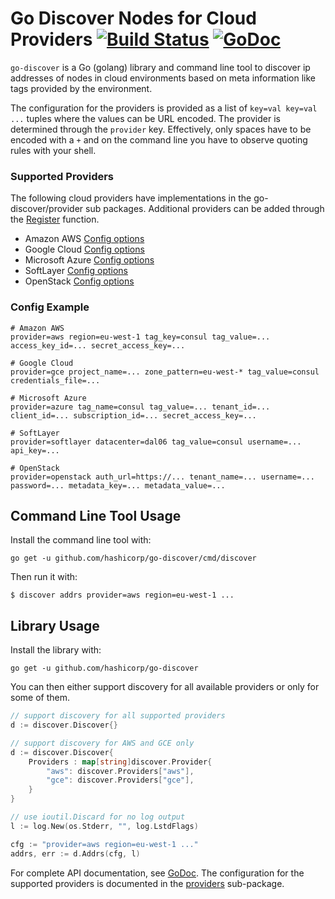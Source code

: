 # Go Discover Nodes for Cloud Providers [![Build Status](https://travis-ci.org/hashicorp/go-discover.svg?branch=master)](https://travis-ci.org/hashicorp/go-discover) [![GoDoc](https://godoc.org/github.com/hashicorp/go-discover?status.svg)](https://godoc.org/github.com/hashicorp/go-discover)


`go-discover` is a Go (golang) library and command line tool to discover
ip addresses of nodes in cloud environments based on meta information
like tags provided by the environment.

The configuration for the providers is provided as a list of `key=val
key=val ...` tuples where the values can be URL encoded. The provider is
determined through the `provider` key. Effectively, only spaces have to
be encoded with a `+` and on the command line you have to observe
quoting rules with your shell.

### Supported Providers

The following cloud providers have implementations in the go-discover/provider
sub packages. Additional providers can be added through the [Register](https://godoc.org/github.com/hashicorp/go-discover#Register)
function.

 * Amazon AWS [Config options](http://godoc.org/github.com/hashicorp/go-discover/provider/aws)
 * Google Cloud [Config options](http://godoc.org/github.com/hashicorp/go-discover/provider/gce)
 * Microsoft Azure [Config options](http://godoc.org/github.com/hashicorp/go-discover/provider/azure)
 * SoftLayer [Config options](http://godoc.org/github.com/hashicorp/go-discover/provider/softlayer)
 * OpenStack [Config options](http://godoc.org/github.com/hashicorp/go-discover/provider/openstack)

### Config Example

```
# Amazon AWS
provider=aws region=eu-west-1 tag_key=consul tag_value=... access_key_id=... secret_access_key=...

# Google Cloud
provider=gce project_name=... zone_pattern=eu-west-* tag_value=consul credentials_file=...

# Microsoft Azure
provider=azure tag_name=consul tag_value=... tenant_id=... client_id=... subscription_id=... secret_access_key=...

# SoftLayer
provider=softlayer datacenter=dal06 tag_value=consul username=... api_key=...

# OpenStack
provider=openstack auth_url=https://... tenant_name=... username=... password=... metadata_key=... metadata_value=...
```

## Command Line Tool Usage

Install the command line tool with:

```
go get -u github.com/hashicorp/go-discover/cmd/discover
```

Then run it with:

```
$ discover addrs provider=aws region=eu-west-1 ...
```

## Library Usage

Install the library with:

```
go get -u github.com/hashicorp/go-discover
```

You can then either support discovery for all available providers
or only for some of them.

```go
// support discovery for all supported providers
d := discover.Discover{}

// support discovery for AWS and GCE only
d := discover.Discover{
	Providers : map[string]discover.Provider{
		"aws": discover.Providers["aws"],
		"gce": discover.Providers["gce"],
	}
}

// use ioutil.Discard for no log output
l := log.New(os.Stderr, "", log.LstdFlags)

cfg := "provider=aws region=eu-west-1 ..."
addrs, err := d.Addrs(cfg, l)
```

For complete API documentation, see
[GoDoc](https://godoc.org/github.com/hashicorp/go-discover). The configuration
for the supported providers is documented in the
[providers](https://godoc.org/github.com/hashicorp/go-discover/provider)
sub-package.
